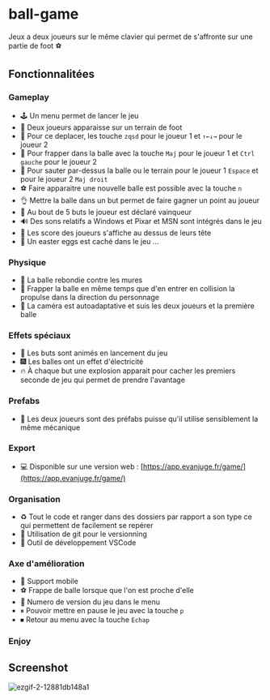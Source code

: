 # ball-game
Jeux a deux joueurs sur le même clavier qui permet de s'affronte sur une partie de foot ⚽
## Fonctionnalitées
### Gameplay
- 🕹 Un menu permet de lancer le jeu
- 👭 Deux joueurs apparaisse sur un terrain de foot
- 🚶‍ Pour ce deplacer, les touche `zqsd` pour le joueur 1 et `↑←↓→` pour le joueur 2 
- 👟 Pour frapper dans la balle avec la touche `Maj` pour le joueur 1 et `Ctrl gauche` pour le joueur 2 
- 🦗 Pour sauter par-dessus la balle ou le terrain pour le joueur 1 `Espace` et pour le joueur 2 `Maj droit` 
- ⚽ Faire apparaitre une nouvelle balle est possible avec la touche `n` 
- 👌 Mettre la balle dans un but permet de faire gagner un point au joueur
- 🎉 Au bout de 5 buts le joueur est déclaré vainqueur 
- 🔊 Des sons relatifs a Windows et Pixar et MSN sont intégrés dans le jeu 
- 🦂 Les score des joueurs s'affiche au dessus de leurs tête
- 🐇 Un easter eggs est caché dans le jeu ... 
### Physique
- 🧱 La balle rebondie contre les mures 
- 👟 Frapper la balle en même temps que d'en entrer en collision la propulse dans la direction du personnage 
- 🎥 La caméra est autoadaptative et suis les deux joueurs et la première balle 
### Effets spéciaux
- 🎇 Les buts sont animés en lancement du jeu 
- 🎆 Les balles ont un effet d'électricité 
- 🔥 À chaque but une explosion apparait pour cacher les premiers seconde de jeu qui permet de prendre l'avantage 
### Prefabs
- 🧔 Les deux joueurs sont des préfabs puisse qu'il utilise sensiblement la même mécanique 
### Export
- 💻 Disponible sur une version web : [https://app.evanjuge.fr/game/](https://app.evanjuge.fr/game/)
### Organisation
- ♻ Tout le code et ranger dans des dossiers par rapport a son type ce qui permettent de facilement se repérer
- 🦺 Utilisation de git pour le versionning
- 🧰 Outil de développement VSCode
### Axe d'amélioration
- 📱 Support mobile
- ⚽ Frappe de balle lorsque que l'on est proche d'elle
- 💅 Numero de version du jeu dans le menu
- ⏸ Pouvoir mettre en pause le jeu avec la touche `p`
- ⏹ Retour au menu avec la touche `Echap`
### Enjoy
## Screenshot
![ezgif-2-12881db148a1](https://user-images.githubusercontent.com/32338891/109543488-a416c100-7ac6-11eb-9a1e-95978d93da71.gif)
